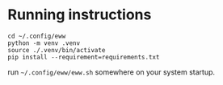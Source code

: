 # Running instructions

```
cd ~/.config/eww
python -m venv .venv
source ./.venv/bin/activate
pip install --requirement=requirements.txt
```

run `~/.config/eww/eww.sh` somewhere on your system startup.
